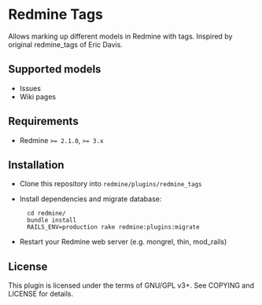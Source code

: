 Redmine Tags
============

Allows marking up different models in Redmine with tags.
Inspired by original redmine\_tags of Eric Davis.


Supported models
----------------

- Issues
- Wiki pages


Requirements
------------

- Redmine `>= 2.1.0`, `>= 3.x`


Installation
------------

- Clone this repository into `redmine/plugins/redmine_tags`
- Install dependencies and migrate database:

        cd redmine/
        bundle install
        RAILS_ENV=production rake redmine:plugins:migrate

- Restart your Redmine web server (e.g. mongrel, thin, mod\_rails)


License
-------

This plugin is licensed under the terms of GNU/GPL v3+.
See COPYING and LICENSE for details.

